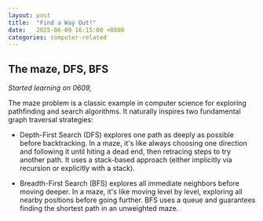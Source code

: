 ```yaml
---
layout: post
title:  "Find a Way Out!"
date:   2025-06-09 16:15:00 +0800
categories: computer-related
---
```


## The maze, DFS, BFS

*Started learning on 0609,*

The maze problem is a classic example in computer science for exploring pathfinding and search algorithms. It naturally inspires two fundamental graph traversal strategies:

- Depth-First Search (DFS) explores one path as deeply as possible before backtracking. In a maze, it's like always choosing one direction and following it until hiting a dead end, then retracing steps to try another path. It uses a stack-based approach (either implicitly via recursion or explicitly with a stack).

- Breadth-First Search (BFS) explores all immediate neighbors before moving deeper. In a maze, it's like moving level by level, exploring all nearby positions before going further. BFS uses a queue and guarantees finding the shortest path in an unweighted maze.